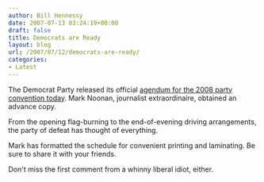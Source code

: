 ```yaml
---
author: Bill Hennessy
date: 2007-07-13 03:24:19+00:00
draft: false
title: Democrats are Ready
layout: blog
url: /2007/07/12/democrats-are-ready/
categories:
- Latest
---
```


The Democrat Party released its official [agendum for the 2008 party convention today](https://www.gopbloggers.org/mt/archives/004985.php). Mark Noonan, journalist extraordinaire, obtained an advance copy.

From the opening flag-burning to the end-of-evening driving arrangements, the party of defeat has thought of everything.

Mark has formatted the schedule for convenient printing and laminating.  Be sure to share it with your friends.

Don't miss the first comment from a whinny liberal idiot, either.  
